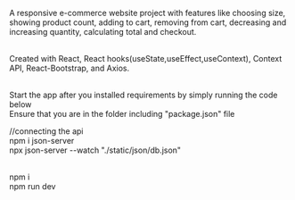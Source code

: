 A responsive e-commerce website project with features like choosing size, showing product count, adding to cart, removing from cart, decreasing and increasing quantity, calculating total and checkout.<br><br>

Created with React, React hooks(useState,useEffect,useContext), Context API, React-Bootstrap, and Axios. <br><br>

Start the app after you installed requirements by simply running the code below <br>
Ensure that you are in the folder including "package.json" file

//connecting the api<br>
npm i json-server <br> 
npx json-server --watch "./static/json/db.json"<br><br>

npm i <br>
npm run dev 
